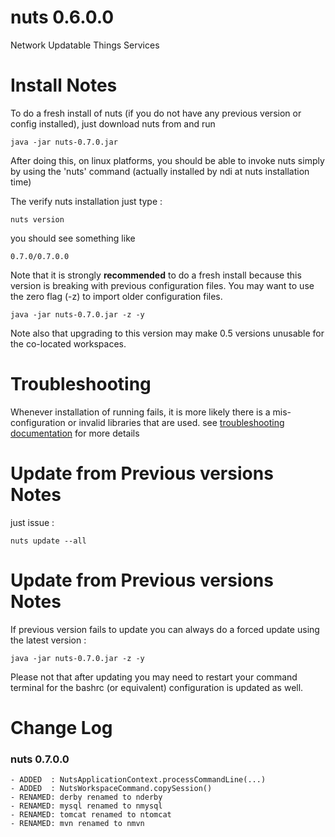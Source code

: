 # nuts 0.6.0.0
Network Updatable Things Services

# Install Notes
To do a fresh install of nuts (if you do not have any previous version or config installed), just download nuts from and run

```
java -jar nuts-0.7.0.jar
```
After doing this, on linux platforms, you should be able to invoke nuts simply by using the 'nuts' command 
(actually installed by ndi at nuts installation time)

The verify nuts installation just type :
```
nuts version
```
you should see something like
```
0.7.0/0.7.0.0
```

Note that it is strongly **recommended** to do a fresh install because this version is breaking with previous configuration files. 
You may want to use the zero flag (-z) to import older configuration files.

```
java -jar nuts-0.7.0.jar -z -y
```

Note also that upgrading to this version may make 0.5 versions unusable for the co-located workspaces.

# Troubleshooting
Whenever installation of running fails, it is more likely there is a mis-configuration or invalid libraries that are used. 
see [troubleshooting documentation](../troubleshooting.md) for more details


# Update from Previous versions Notes
just issue :  
```
nuts update --all
```

# Update from Previous versions Notes
If previous version fails to update you can always do a forced update using the latest version :  
```
java -jar nuts-0.7.0.jar -z -y
```

Please not that after updating you may need to restart your command terminal for the bashrc (or equivalent) configuration is updated as well.

# Change Log
### nuts 0.7.0.0
    - ADDED  : NutsApplicationContext.processCommandLine(...)
    - ADDED  : NutsWorkspaceCommand.copySession()
    - RENAMED: derby renamed to nderby
    - RENAMED: mysql renamed to nmysql
    - RENAMED: tomcat renamed to ntomcat
    - RENAMED: mvn renamed to nmvn
